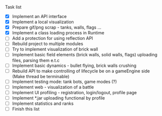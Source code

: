 Task list

- [X] Implement an API interface
- [X] Implement a local visualization
- [X] Prepare gif/png scrap - tanks, walls, flags ...
- [X] Implement a class loading process in Runtime
- [ ] Add a protection for using reflection API
- [ ] Rebuild project to multiple modules
- [ ] Try to implement visualization of brick wall
- [ ] Implement basic field elements (brick walls, solid walls, flags) uploading files, parsing them e.t.c
- [ ] Implement basic dynamics - bullet flying, brick walls crushing
- [ ] Rebuild API to make controlling of lifecycle be on a gameEngine side (Make thread be terminable)
- [ ] Implement testing mode: tank bots, game modes (?)
- [ ] Implement web - visualization of a battle
- [ ] Implement UI profiling - registration, login/logout, profile page
- [ ] Implement *.jar uploading functional by profile
- [ ] Implement statistics and ranks
- [ ] Finish this list